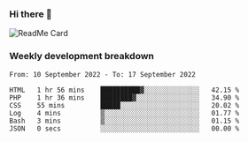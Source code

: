 ### Hi there 👋

<!--
**itzcy/itzcy** is a ✨ _special_ ✨ repository because its `README.md` (this file) appears on your GitHub profile.

Here are some ideas to get you started:

- 🔭 I’m currently working on ...
- 🌱 I’m currently learning ...
- 👯 I’m looking to collaborate on ...
- 🤔 I’m looking for help with ...
- 💬 Ask me about ...
- 📫 How to reach me: ...
- 😄 Pronouns: ...
- ⚡ Fun fact: ...
-->
![ReadMe Card](https://github-readme-stats.vercel.app/api?username=itzcy&show_icons=true&title_color=2d3198&icon_color=797cb8&text_color=24292e&bg_color=f6f8fa)

### Weekly development breakdown
<!--START_SECTION:waka-->

```text
From: 10 September 2022 - To: 17 September 2022

HTML   1 hr 56 mins    ██████████▓░░░░░░░░░░░░░░   42.15 %
PHP    1 hr 36 mins    ████████▓░░░░░░░░░░░░░░░░   34.90 %
CSS    55 mins         █████░░░░░░░░░░░░░░░░░░░░   20.02 %
Log    4 mins          ▒░░░░░░░░░░░░░░░░░░░░░░░░   01.77 %
Bash   3 mins          ▒░░░░░░░░░░░░░░░░░░░░░░░░   01.15 %
JSON   0 secs          ░░░░░░░░░░░░░░░░░░░░░░░░░   00.00 %
```

<!--END_SECTION:waka-->
